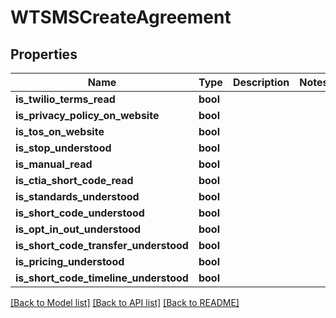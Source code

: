 # WTSMSCreateAgreement


## Properties
Name | Type | Description | Notes
------------ | ------------- | ------------- | -------------
**is_twilio_terms_read** | **bool** |  | 
**is_privacy_policy_on_website** | **bool** |  | 
**is_tos_on_website** | **bool** |  | 
**is_stop_understood** | **bool** |  | 
**is_manual_read** | **bool** |  | 
**is_ctia_short_code_read** | **bool** |  | 
**is_standards_understood** | **bool** |  | 
**is_short_code_understood** | **bool** |  | 
**is_opt_in_out_understood** | **bool** |  | 
**is_short_code_transfer_understood** | **bool** |  | 
**is_pricing_understood** | **bool** |  | 
**is_short_code_timeline_understood** | **bool** |  | 

[[Back to Model list]](../README.md#documentation-for-models) [[Back to API list]](../README.md#documentation-for-api-endpoints) [[Back to README]](../README.md)


